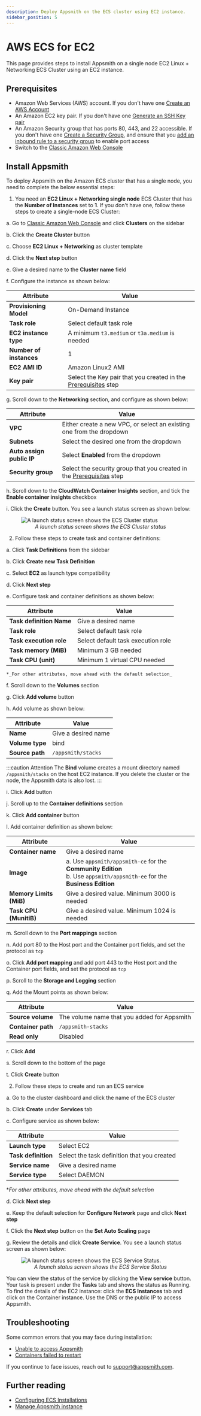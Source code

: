 ```yaml
---
description: Deploy Appsmith on the ECS cluster using EC2 instance.
sidebar_position: 5
---
```


# AWS ECS for EC2
This page provides steps to install Appsmith on a single node EC2 Linux + Networking ECS Cluster using an EC2 instance.

## Prerequisites
* Amazon Web Services (AWS) account. If you don't have one [Create an AWS Account](https://aws.amazon.com/premiumsupport/knowledge-center/create-and-activate-aws-account/)
* An Amazon EC2 key pair. If you don't have one [Generate an SSH Key pair](https://docs.aws.amazon.com/AWSEC2/latest/UserGuide/ec2-key-pairs.html#having-ec2-create-your-key-pair)
* An Amazon Security group that has ports 80, 443, and 22 accessible. If you don't have one [Create a Security Group](https://docs.aws.amazon.com/AWSEC2/latest/UserGuide/working-with-security-groups.html#creating-security-group), and ensure that you [add an inbound rule to a security group](https://docs.aws.amazon.com/AWSEC2/latest/UserGuide/working-with-security-groups.html#adding-security-group-rule) to enable port access
* Switch to the [Classic Amazon Web Console](https://console.aws.amazon.com/ecs/)

## Install Appsmith
To deploy Appsmith on the Amazon ECS cluster that has a single node, you need to complete the below essential steps:

1. You need an **EC2 Linux + Networking single node** ECS Cluster that has the **Number of Instances** set to **1**. If you don't have one, follow these steps to create a single-node ECS Cluster:

  a. Go to [Classic Amazon Web Console](https://console.aws.amazon.com/ecs/) and click **Clusters** on the sidebar

  b. Click the **Create Cluster** button

  c. Choose **EC2 Linux + Networking** as cluster template

  d. Click the **Next step** button

  e. Give a desired name to the **Cluster name** field

  f. Configure the instance as shown below:

  | Attribute              | Value                                    |
  |------------------------|------------------------------------------| 
  | **Provisioning Model**   | On-Demand Instance |
  | **Task role**            | Select default task role |
  | **EC2 instance type**    | A minimum `t3.medium` or `t3a.medium` is needed|
  | **Number of instances**    | 1 |
  | **EC2 AMI ID**      | Amazon Linux2 AMI |
  | **Key pair**        | Select the Key pair that you created in the [Prerequisites](#prerequisites) step |

  g. Scroll down to the **Networking** section, and configure as shown below:

  | Attribute              | Value                                    |
  |------------------------|------------------------------------------|
  | **VPC**   | Either create a new VPC, or select an existing one from the dropdown |
  | **Subnets**            | Select the desired one from the dropdown |
  | **Auto assign public IP**    | Select **Enabled** from the dropdown|
  | **Security group**    | Select the security group that you created in the [Prerequisites](#prerequisites) step |

  h. Scroll down to the **CloudWatch Container Insights** section, and tick the **Enable container insights** checkbox

  i. Click the **Create** button. You see a launch status screen as shown below:

<figure>
  <img src="/img/aws_ecs_ec2_create_cluster_status.png" style={{width: "100%", height: "auto"}} alt="A launch status screen shows the ECS Cluster status" />
  <figcaption align="center"><i>A launch status screen shows the ECS Cluster status</i></figcaption>
</figure>

2. Follow these steps to create task and container definitions:

  a. Click **Task Definitions** from the sidebar

  b. Click **Create new Task Definition**

  c. Select **EC2** as launch type compatibility

  d. Click **Next step**

  e. Configure task and container definitions as shown below:

  | Attribute              | Value                                    |
  |------------------------|------------------------------------------|
  | **Task definition Name**   | Give a desired name |
  | **Task role**              | Select default task role |
  | **Task execution role**    | Select default task execution role |
  | **Task memory (MiB)**      | Minimum 3 GB needed |
  | **Task CPU (unit)**        | Minimum 1 virtual CPU needed |

    *_For other attributes, move ahead with the default selection_

  f. Scroll down to the **Volumes** section

  g. Click **Add volume** button

  h. Add volume as shown below:

  | Attribute              | Value                                    |
  |------------------------|------------------------------------------|
  | **Name** | Give a desired name |
  | **Volume type** | bind |
  | **Source path** | `/appsmith/stacks` | 
  
  :::caution Attention
  The **Bind** volume creates a mount directory named `/appsmith/stacks` on the host EC2 instance. If you delete the cluster or the node, the Appsmith data is also lost.
  :::

  i. Click **Add** button

  j. Scroll up to the **Container definitions** section

  k. Click **Add container** button

  l. Add container definition as shown below:

  | Attribute              | Value                                    |
  |------------------------|------------------------------------------|
  | **Container name**         | Give a desired name                  |
  | **Image**                  | a. Use `appsmith/appsmith-ce` for the **Community Edition** <br/> b. Use `appsmith/appsmith-ee` for the **Business Edition**|
  | **Memory Limits (MiB)**    | Give a desired value. Minimum 3000 is needed |
  | **Task CPU (MunitiB)**     | Give a desired value. Minimum 1024 is needed |

  m. Scroll down to the **Port mappings** section

  n. Add port 80 to the Host port and the Container port fields, and set the protocol as `tcp`

  o. Click **Add port mapping** and add port 443 to the Host port and the Container port fields, and set the protocol as `tcp`

  p. Scroll to the **Storage and Logging** section
  
  q. Add the Mount points as shown below:

  | Attribute              | Value                                       |
  |------------------------|---------------------------------------------|
  | **Source volume**      | The volume name that you added for Appsmith |
  | **Container path**     | `/appsmith-stacks`                          |
  | **Read only**          | Disabled                                    |

  r. Click **Add**

  s. Scroll down to the bottom of the page

  t. Click **Create** button

2. Follow these steps to create and run an ECS service

  a. Go to the cluster dashboard and click the name of the ECS cluster

  b. Click **Create** under **Services** tab

  c. Configure service as shown below:

  | Attribute              | Value                                       |
  |------------------------|---------------------------------------------|
  | **Launch type**        | Select EC2                                  |
  | **Task definition**    | Select the task definition that you created |
  | **Service name**       | Give a desired name                         |
  | **Service type**       | Select DAEMON                               |
  
   *_For other attributes, move ahead with the default selection_

  d. Click **Next step**

  e. Keep the default selection for **Configure Network** page and click **Next step**

  f. Click the **Next step** button on the **Set Auto Scaling** page

  g. Review the details and click **Create Service**.  You see a launch status screen as shown below:

<figure>
  <img src="/img/aws_ecs_ec2_create_ecs_service_status.png" style={{width: "100%", height: "auto"}} alt="A launch status screen shows the ECS Service Status." />
  <figcaption align="center"><i>A launch status screen shows the ECS Service Status</i></figcaption>
</figure>

 You can view the status of the service by clicking the **View service** button. Your task is present under the **Tasks** tab and shows the status as Running. To find the details of the EC2 instance: click the **ECS Instances** tab and click on the Container instance. Use the DNS or the public IP to access Appsmith.

## Troubleshooting

Some common errors that you may face during installation:

* [Unable to access Appsmith](/help-and-support/troubleshooting-guide/deployment-errors#unable-to-access-appsmith) 
* [Containers failed to restart](/help-and-support/troubleshooting-guide/deployment-errors#containers-failed-to-start)

If you continue to face issues, reach out to [support@appsmith.com](mailto:support@appsmith.com).

## Further reading

- [Configuring ECS Installations](/getting-started/setup/instance-configuration#configure-ecs-installations)
- [Manage Appsmith instance](/getting-started/setup/instance-management)
